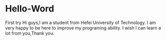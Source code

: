 # Hello-Word
First try
Hi guys,I am a student from Hefei University of Technology.
I am very happy to be here to improve my programing ability.
I wish I can learn a lot from you,Thank you.
